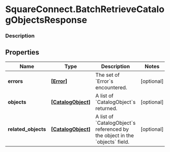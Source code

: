 # SquareConnect.BatchRetrieveCatalogObjectsResponse

### Description



## Properties
Name | Type | Description | Notes
------------ | ------------- | ------------- | -------------
**errors** | [**[Error]**](Error.md) | The set of &#x60;Error&#x60;s encountered. | [optional] 
**objects** | [**[CatalogObject]**](CatalogObject.md) | A list of &#x60;CatalogObject&#x60;s returned. | [optional] 
**related_objects** | [**[CatalogObject]**](CatalogObject.md) | A list of &#x60;CatalogObject&#x60;s referenced by the object in the &#x60;objects&#x60; field. | [optional] 


